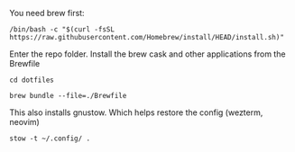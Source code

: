 You need brew first:

`/bin/bash -c "$(curl -fsSL https://raw.githubusercontent.com/Homebrew/install/HEAD/install.sh)"`

Enter the repo folder.
Install the brew cask and other applications from the Brewfile

`cd dotfiles`

`brew bundle --file=./Brewfile`


This also installs gnustow. Which helps restore the config (wezterm, neovim)

`stow -t ~/.config/ .`
